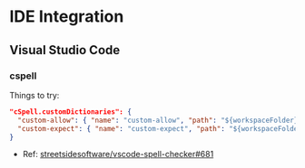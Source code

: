 # IDE Integration

## Visual Studio Code

### cspell

Things to try:

```json
"cSpell.customDictionaries": {
  "custom-allow": { "name": "custom-allow", "path": "${workspaceFolder}/.github/actions/spelling/allow.txt" },
  "custom-expect": { "name": "custom-expect", "path": "${workspaceFolder}/.github/actions/spelling/expect.txt" , "addWords": true }
}
```

- Ref: [streetsidesoftware/vscode-spell-checker#681](https://github.com/streetsidesoftware/vscode-spell-checker/issues/681)
